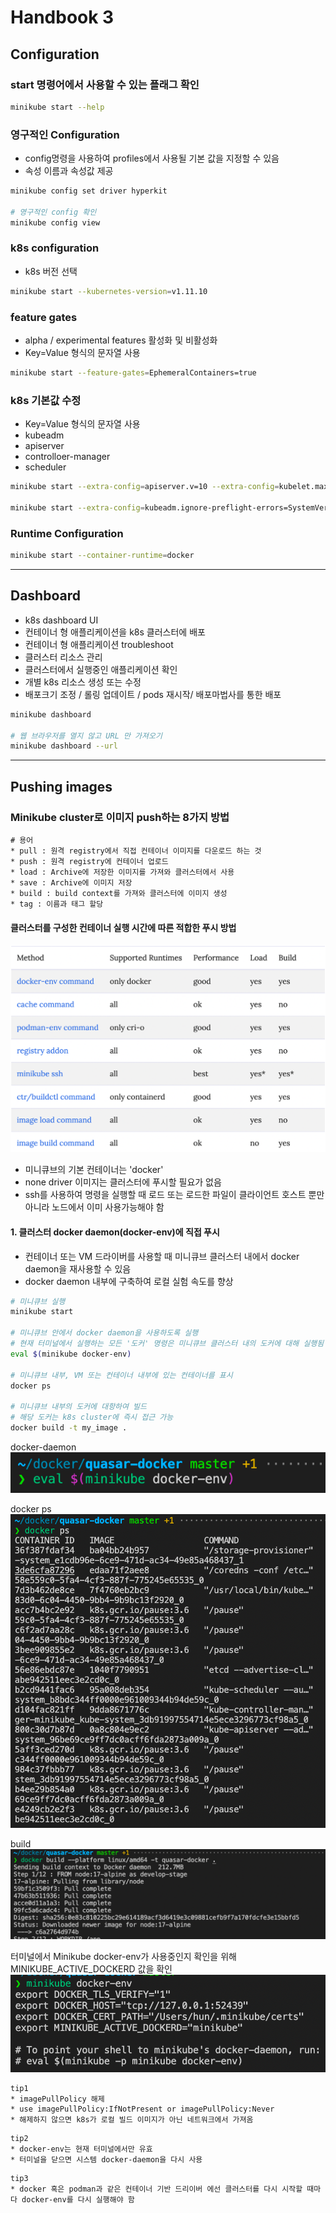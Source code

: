 # Handbook 3

## Configuration

### start 명령어에서 사용할 수 있는 플래그 확인

```zsh
minikube start --help
```

### 영구적인 Configuration

* config명령을 사용하여 profiles에서 사용될 기본 값을 지정할 수 있음
* 속성 이름과 속성값 제공

```zsh
minikube config set driver hyperkit

# 영구적인 config 확인
minikube config view
```

### k8s configuration

* k8s 버전 선택

```zsh
minikube start --kubernetes-version=v1.11.10
```

### feature gates

* alpha / experimental features 활성화 및 비활성화
* Key=Value 형식의 문자열 사용

```zsh
minikube start --feature-gates=EphemeralContainers=true
```

### k8s 기본값 수정

* Key=Value 형식의 문자열 사용
* kubeadm
* apiserver
* controlloer-manager
* scheduler

```zsh
minikube start --extra-config=apiserver.v=10 --extra-config=kubelet.max-pods=100

minikube start --extra-config=kubeadm.ignore-preflight-errors=SystemVerification
```

### Runtime Configuration

```zsh
minikube start --container-runtime=docker
```

---

## Dashboard

* k8s dashboard UI
* 컨테이너 형 애플리케이션을 k8s 클러스터에 배포
* 컨테이너 형 애플리케이션 troubleshoot
* 클러스터 리소스 관리
* 클러스터에서 실행중인 애플리케이션 확인
* 개별 k8s 리소스 생성 또는 수정
* 배포크기 조정 / 롤링 업데이트 / pods 재시작/ 배포마법사를 통한 배포

```zsh
minikube dashboard

# 웹 브라우저를 열지 않고 URL 만 가져오기
minikube dashboard --url
```

---

## Pushing images

### Minikube cluster로 이미지 push하는 8가지 방법

```text
# 용어
* pull : 원격 registry에서 직접 컨테이너 이미지를 다운로드 하는 것
* push : 원격 registry에 컨테이너 업로드
* load : Archive에 저장한 이미지를 가져와 클러스터에서 사용
* save : Archive에 이미지 저장
* build : build context를 가져와 클러스터에 이미지 생성
* tag : 이름과 태그 할당
```

#### 클러스터를 구성한 컨테이너 실행 시간에 따른 적합한 푸시 방법

![hb_3_00](./images/hb_3_00.png)

* 미니큐브의 기본 컨테이너는 'docker'
* none driver 이미지는 클러스터에 푸시할 필요가 없음
* ssh를 사용하여 명령을 실행할 때 로드 또는 로드한 파일이 클라이언트 호스트 뿐만 아니라 노드에서 이미 사용가능해야 함

#### 1. 클러스터 docker daemon(docker-env)에 직접 푸시

* 컨테이너 또는 VM 드라이버를 사용할 때 미니큐브 클러스터 내에서 docker daemon을 재사용할 수 있음
* docker daemon 내부에 구축하여 로컬 실험 속도를 향상

```zsh
# 미니큐브 실행
minikube start

# 미니큐브 안에서 docker daemon을 사용하도록 실행
# 현재 터미널에서 실행하는 모든 '도커' 명령은 미니큐브 클러스터 내의 도커에 대해 실행됨
eval $(minikube docker-env)

# 미니큐브 내부, VM 또는 컨테이너 내부에 있는 컨테이너를 표시
docker ps

# 미니큐브 내부의 도커에 대항하여 빌드
# 해당 도커는 k8s cluster에 즉시 접근 가능
docker build -t my_image .
```

docker-daemon
![hb_3_02](./images/hb_3_02.png)

docker ps
![hb_3_03](./images/hb_3_03.png)

build
![hb_3_04](./images/hb_3_04.png)

터미널에서 Minikube docker-env가 사용중인지 확인을 위해 MINIKUBE_ACTIVE_DOCKERD 값을 확인
![hb_3_01](./images/hb_3_01.png)

```text
tip1 
* imagePullPolicy 해제
* use imagePullPolicy:IfNotPresent or imagePullPolicy:Never
* 해제하지 않으면 k8s가 로컬 빌드 이미지가 아닌 네트워크에서 가져옴
```

```text
tip2
* docker-env는 현재 터미널에서만 유효
* 터미널을 닫으면 시스템 docker-daemon을 다시 사용
```

```text
tip3
* docker 혹은 podman과 같은 컨테이너 기반 드리이버 에선 클러스터를 다시 시작할 때마다 docker-env를 다시 실행해야 함
```
